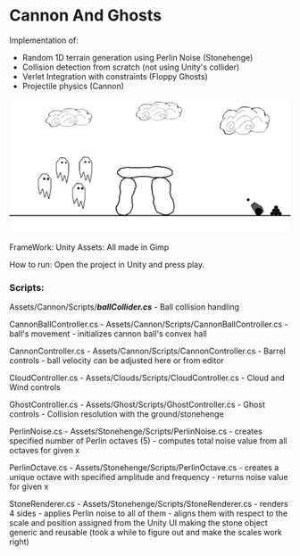 # Cannon And Ghosts

Implementation of:
  - Random 1D terrain generation using Perlin Noise (Stonehenge)
  - Collision detection from scratch (not using Unity's collider)
  - Verlet Integration with constraints (Floppy Ghosts)
  - Projectile physics (Cannon)

  <img src="sample.gif?raw=true"/>

FrameWork: Unity
Assets: All made in Gimp

How to run: Open the project in Unity and press play.

### Scripts:

Assets/Cannon/Scripts/***ballCollider.cs***
	- Ball collision handling

CannonBallController.cs - Assets/Cannon/Scripts/CannonBallController.cs
	- ball's movement
	- initializes cannon ball's convex hall

CannonController.cs - Assets/Cannon/Scripts/CannonController.cs
	- Barrel controls 
	- ball velocity can be adjusted here or from editor

CloudController.cs - Assets/Clouds/Scripts/CloudController.cs
	- Cloud and Wind controls

GhostController.cs - Assets/Ghost/Scripts/GhostController.cs
	- Ghost controls
	- Collision resolution with the ground/stonehenge

PerlinNoise.cs - Assets/Stonehenge/Scripts/PerlinNoise.cs
	- creates specified number of Perlin octaves (5)
	- computes total noise value from all octaves for given x

PerlinOctave.cs - Assets/Stonehenge/Scripts/PerlinOctave.cs
	- creates a unique octave with specified amplitude and frequency
	- returns noise value for given x

StoneRenderer.cs - Assets/Stonehenge/Scripts/StoneRenderer.cs
	- renders 4 sides
	- applies Perlin noise to all of them
	- aligns them with respect to the scale and position assigned from the Unity UI
		making the stone object generic and reusable (took a while to figure out and make the scales work right)
